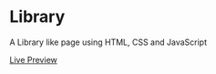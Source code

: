 # **Library**

A Library like page using HTML, CSS and JavaScript

[Live Preview](https://atremanti.github.io/library/)